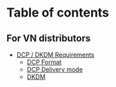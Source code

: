 # Table of contents

## For VN distributors <a href="#distributors" id="distributors"></a>

* [DCP / DKDM Requirements](README.md)
  * [DCP Format](distributors/dcp-requirements/format.md)
  * [DCP Delivery mode](distributors/dcp-requirements/delivery-mode.md)
  * [DKDM](distributors/readme/page.md)
